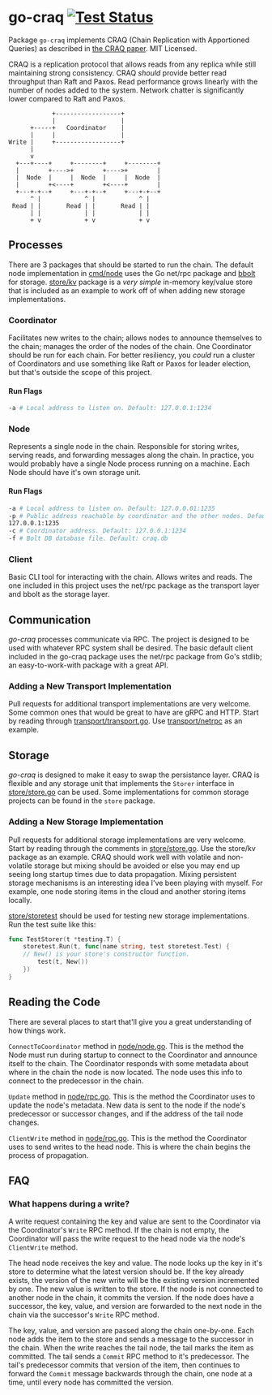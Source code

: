 # go-craq [![Test Status](https://github.com/despreston/go-craq/workflows/Test/badge.svg)](https://github.com/despreston/go-craq/actions)

Package `go-craq` implements CRAQ (Chain Replication with Apportioned Queries)
as described in [the CRAQ
paper](https://pdos.csail.mit.edu/6.824/papers/craq.pdf). MIT Licensed.

CRAQ is a replication protocol that allows reads from any replica while still
maintaining strong consistency. CRAQ _should_ provide better read throughput
than Raft and Paxos. Read performance grows linearly with the number of nodes
added to the system. Network chatter is significantly lower compared to Raft and
Paxos.

```
            +------------------+
            |                  |
      +-----+   Coordinator    |
      |     |                  |
Write |     +------------------+
      |
      v
  +---+----+     +--------+     +--------+
  |        +---->+        +---->+        |
  |  Node  |     |  Node  |     |  Node  |
  |        +<----+        +<----+        |
  +---+-+--+     +---+-+--+     +---+-+--+
      ^ |            ^ |            ^ |
 Read | |       Read | |       Read | |
      | |            | |            | |
      + v            + v            + v
```

## Processes
There are 3 packages that should be started to run the chain. The default node
implementation in [cmd/node](cmd/node) uses the Go net/rpc package and
[bbolt](go.etcd.io/bbolt) for storage. [store/kv](store/kv) package is a
_very simple_ in-memory key/value store that is included as an example to work
off of when adding new storage implementations.

### Coordinator
Facilitates new writes to the chain; allows nodes to announce themselves to the
chain; manages the order of the nodes of the chain. One Coordinator should be
run for each chain. For better resiliency, you _could_ run a cluster of
Coordinators and use something like Raft or Paxos for leader election, but
that's outside the scope of this project.

#### Run Flags
```sh
-a # Local address to listen on. Default: 127.0.0.1:1234
```

### Node
Represents a single node in the chain. Responsible for storing writes, serving
reads, and forwarding messages along the chain. In practice, you would probably
have a single Node process running on a machine. Each Node should have it's own
storage unit.

#### Run Flags
```sh
-a # Local address to listen on. Default: 127.0.0.01:1235
-p # Public address reachable by coordinator and the other nodes. Default:
127.0.0.1:1235
-c # Coordinator address. Default: 127.0.0.1:1234
-f # Bolt DB database file. Default: craq.db
```

### Client
Basic CLI tool for interacting with the chain. Allows writes and reads. The one
included in this project uses the net/rpc package as the transport layer and
bbolt as the storage layer.

## Communication
_go-craq_ processes communicate via RPC. The project is designed to be used with
whatever RPC system shall be desired. The basic default client included in the
go-craq package uses the net/rpc package from Go's stdlib; an easy-to-work-with
package with a great API.

### Adding a New Transport Implementation
Pull requests for additional transport implementations are very welcome. Some
common ones that would be great to have are gRPC and HTTP. Start by reading
through [transport/transport.go](transport/transport.go). Use
[transport/netrpc](transport/netrpc) as an example.

## Storage
_go-craq_ is designed to make it easy to swap the persistance layer. CRAQ is
flexible and any storage unit that implements the `Storer` interface in
[store/store.go](store/store.go) can be used. Some implementations for common
storage projects can be found in the `store` package.

### Adding a New Storage Implementation
Pull requests for additional storage implementations are very welcome. Start by
reading through the comments in [store/store.go](store/store.go). Use the
store/kv package as an example. CRAQ should work well with volatile and
non-volatile storage but mixing should be avoided or else you may end up seeing
long startup times due to data propagation. Mixing persistent storage mechanisms
is an interesting idea I've been playing with myself. For example, one node
storing items in the cloud and another storing items locally.

[store/storetest](store/storetest) should be used for testing new storage
implementations. Run the test suite like this:
```go
func TestStorer(t *testing.T) {
	storetest.Run(t, func(name string, test storetest.Test) {
    // New() is your store's constructor function.
		test(t, New())
	})
}
```

## Reading the Code
There are several places to start that'll give you a great understanding of how
things work.

`ConnectToCoordinator` method in [node/node.go](node/node.go). This is the
method the Node must run during startup to connect to the Coordinator and
announce itself to the chain. The Coordinator responds with some metadata about
where in the chain the node is now located. The node uses this info to connect
to the predecessor in the chain.

`Update` method in [node/rpc.go](node/rpc.go). This is the method the
Coordinator uses to update the node's metadata. New data is sent to the node if
the node's predecessor or successor changes, and if the address of the tail node
changes.

`ClientWrite` method in [node/rpc.go](node/rpc.go). This is the method the
Coordinator uses to send writes to the head node. This is where the chain begins
the process of propagation.

## FAQ
### What happens during a write?
A write request containing the key and value are sent to the Coordinator via the
Coordinator's `Write` RPC method. If the chain is not empty, the Coordinator
will pass the write request to the head node via the node's `ClientWrite`
method.

The head node receives the key and value. The node looks up the key in it's
store to determine what the latest version should be. If the key already exists,
the version of the new write will be the existing version incremented by one.
The new value is written to the store. If the node is not connected to another
node in the chain, it commits the version. If the node does have a successor,
the key, value, and version are forwarded to the next node in the chain via the
successor's `Write` RPC method.

The key, value, and version are passed along the chain one-by-one. Each node
adds the item to the store and sends a message to the successor in the chain.
When the write reaches the tail node, the tail marks the item as committed. The
tail sends a `Commit` RPC method to it's predecessor. The tail's predecessor
commits that version of the item, then continues to forward the `Commit` message
backwards through the chain, one node at a time, until every node has committed
the version.
